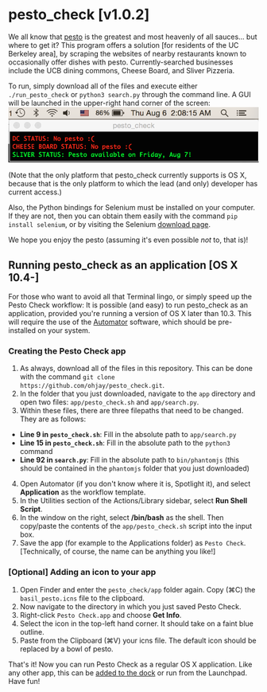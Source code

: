 # pesto_check [v1.0.2]
We all know that [pesto](https://upload.wikimedia.org/wikipedia/commons/thumb/c/c9/BasilPesto.JPG/1920px-BasilPesto.JPG) is the greatest and most heavenly of all sauces... but where to get it? This program offers a solution [for residents of the UC Berkeley area], by scraping the websites of nearby restaurants known to occasionally offer dishes with pesto. Currently-searched businesses include the UCB dining commons, Cheese Board, and Sliver Pizzeria.

To run, simply download all of the files and execute either `./run_pesto_check` or `python3 search.py` through the command line. A GUI will be launched in the upper-right hand corner of the screen: ![alt text](https://github.com/ohjay/pesto_check/blob/master/gui_example.png "A screenshot of the pesto check UI")

(Note that the only platform that pesto_check currently supports is OS X, because that is the only platform to which the lead (and only) developer has current access.)

Also, the Python bindings for Selenium must be installed on your computer. If they are not, then you can obtain them easily with the command `pip install selenium`, or by visiting the Selenium [download page](http://www.seleniumhq.org/download/).

We hope you enjoy the pesto (assuming it's even possible _not_ to, that is)!

## Running pesto_check as an application [OS X 10.4-]
For those who want to avoid all that Terminal lingo, or simply speed up the Pesto Check workflow: It is possible (and easy) to run pesto_check as an application, provided you're running a version of OS X later than 10.3. This will require the use of the [Automator](https://support.apple.com/en-ph/HT2488) software, which should be pre-installed on your system.

### Creating the Pesto Check app
1. As always, download all of the files in this repository. This can be done with the command `git clone https://github.com/ohjay/pesto_check.git`.
2. In the folder that you just downloaded, navigate to the `app` directory and open two files: `app/pesto_check.sh` and `app/search.py`.
3. Within these files, there are three filepaths that need to be changed. They are as follows:
  + **Line 9 in `pesto_check.sh`**: Fill in the absolute path to `app/search.py`
  + **Line 15 in `pesto_check.sh`**: Fill in the absolute path to the `python3` command
  + **Line 92 in `search.py`**: Fill in the absolute path to `bin/phantomjs` (this should be contained
    in the `phantomjs` folder that you just downloaded)
4. Open Automator (if you don't know where it is, Spotlight it), and select **Application** as the workflow template.
5. In the Utilities section of the Actions/Library sidebar, select **Run Shell Script**.
6. In the window on the right, select **/bin/bash** as the shell. Then copy/paste the contents of the `app/pesto_check.sh` script into the input box.
7. Save the app (for example to the Applications folder) as `Pesto Check`. [Technically, of course, the name can be anything you like!]

### [Optional] Adding an icon to your app
1. Open Finder and enter the `pesto_check/app` folder again. Copy (⌘C) the `basil_pesto.icns` file to the clipboard.
2. Now navigate to the directory in which you just saved Pesto Check.
3. Right-click `Pesto Check.app` and choose **Get Info**.
4. Select the icon in the top-left hand corner. It should take on a faint blue outline.
5. Paste from the Clipboard (⌘V) your icns file. The default icon should be replaced by a bowl of pesto.

That's it! Now you can run Pesto Check as a regular OS X application. Like any other app, this can be [added to the dock](https://github.com/ohjay/pesto_check/blob/master/in_dock.png) or run from the Launchpad. Have fun!
